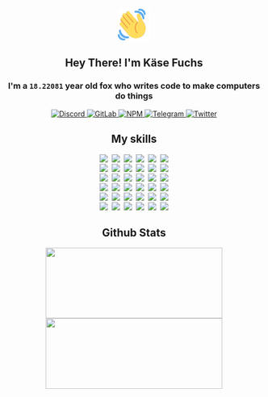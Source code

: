 <div><p align=center><img src=./resources/images/wave.gif width=64px height=64px></p><h2 align=center>Hey There! I'm Käse Fuchs</h2><h3 align=center>I'm a <code>18.22081</code> year old fox who writes code to make computers do things</h3><p align=center><a href=https://discord.com/users/507526681125322772><img alt=Discord src="https://img.shields.io/badge/Discord-5865F2?logo=discord&logoColor=white&style=flat-square#2fb1f52ce8a62e6709ff95b3425847b4"> </a><a href=https://gitlab.com/kasefuchs><img alt=GitLab src="https://img.shields.io/badge/GitLab-330F63?logo=gitlab&logoColor=white&style=flat-square#2fb1f52ce8a62e6709ff95b3425847b4"> </a><a href=https://npmjs.com/~kasefuchs><img alt=NPM src="https://img.shields.io/badge/NPM-CB3837?logo=npm&logoColor=white&style=flat-square#2fb1f52ce8a62e6709ff95b3425847b4"> </a><a href=https://t.me/kasefuchs><img alt=Telegram src="https://img.shields.io/badge/Telegram-2CA5E0?logo=telegram&logoColor=white&style=flat-square#2fb1f52ce8a62e6709ff95b3425847b4"> </a><a href=https://twitter.com/kasefuchs><img alt=Twitter src="https://img.shields.io/badge/Twitter-1DA1F2?logo=twitter&logoColor=white&style=flat-square#2fb1f52ce8a62e6709ff95b3425847b4"></a></p><h2 align=center>My skills</h2><p align=center><a href=https://aws.amazon.com/ ><picture><source srcset="https://skillicons.dev/icons?i=aws&theme=dark#2fb1f52ce8a62e6709ff95b3425847b4" media="(prefers-color-scheme: dark)"><source srcset="https://skillicons.dev/icons?i=aws&theme=light#2fb1f52ce8a62e6709ff95b3425847b4" media="(prefers-color-scheme: light), (prefers-color-scheme: no-preference)"><img src="https://skillicons.dev/icons?i=aws&theme=light#2fb1f52ce8a62e6709ff95b3425847b4"></picture></a>&nbsp;&nbsp;<a href=https://en.wikipedia.org/wiki/Bash_(Unix_shell)><picture><source srcset="https://skillicons.dev/icons?i=bash&theme=dark#2fb1f52ce8a62e6709ff95b3425847b4" media="(prefers-color-scheme: dark)"><source srcset="https://skillicons.dev/icons?i=bash&theme=light#2fb1f52ce8a62e6709ff95b3425847b4" media="(prefers-color-scheme: light), (prefers-color-scheme: no-preference)"><img src="https://skillicons.dev/icons?i=bash&theme=light#2fb1f52ce8a62e6709ff95b3425847b4"></picture></a>&nbsp;&nbsp;<a href=https://discord.com/developers/docs><picture><source srcset="https://skillicons.dev/icons?i=bots&theme=dark#2fb1f52ce8a62e6709ff95b3425847b4" media="(prefers-color-scheme: dark)"><source srcset="https://skillicons.dev/icons?i=bots&theme=light#2fb1f52ce8a62e6709ff95b3425847b4" media="(prefers-color-scheme: light), (prefers-color-scheme: no-preference)"><img src="https://skillicons.dev/icons?i=bots&theme=light#2fb1f52ce8a62e6709ff95b3425847b4"></picture></a>&nbsp;&nbsp;<a href=https://www.cloudflare.com/ ><picture><source srcset="https://skillicons.dev/icons?i=cloudflare&theme=dark#2fb1f52ce8a62e6709ff95b3425847b4" media="(prefers-color-scheme: dark)"><source srcset="https://skillicons.dev/icons?i=cloudflare&theme=light#2fb1f52ce8a62e6709ff95b3425847b4" media="(prefers-color-scheme: light), (prefers-color-scheme: no-preference)"><img src="https://skillicons.dev/icons?i=cloudflare&theme=light#2fb1f52ce8a62e6709ff95b3425847b4"></picture></a>&nbsp;&nbsp;<a href=https://en.wikipedia.org/wiki/CSS><picture><source srcset="https://skillicons.dev/icons?i=css&theme=dark#2fb1f52ce8a62e6709ff95b3425847b4" media="(prefers-color-scheme: dark)"><source srcset="https://skillicons.dev/icons?i=css&theme=light#2fb1f52ce8a62e6709ff95b3425847b4" media="(prefers-color-scheme: light), (prefers-color-scheme: no-preference)"><img src="https://skillicons.dev/icons?i=css&theme=light#2fb1f52ce8a62e6709ff95b3425847b4"></picture></a>&nbsp;&nbsp;<a href=https://www.docker.com/ ><picture><source srcset="https://skillicons.dev/icons?i=docker&theme=dark#2fb1f52ce8a62e6709ff95b3425847b4" media="(prefers-color-scheme: dark)"><source srcset="https://skillicons.dev/icons?i=docker&theme=light#2fb1f52ce8a62e6709ff95b3425847b4" media="(prefers-color-scheme: light), (prefers-color-scheme: no-preference)"><img src="https://skillicons.dev/icons?i=docker&theme=light#2fb1f52ce8a62e6709ff95b3425847b4"></picture></a><br><a href=https://www.electronjs.org/ ><picture><source srcset="https://skillicons.dev/icons?i=electron&theme=dark#2fb1f52ce8a62e6709ff95b3425847b4" media="(prefers-color-scheme: dark)"><source srcset="https://skillicons.dev/icons?i=electron&theme=light#2fb1f52ce8a62e6709ff95b3425847b4" media="(prefers-color-scheme: light), (prefers-color-scheme: no-preference)"><img src="https://skillicons.dev/icons?i=electron&theme=light#2fb1f52ce8a62e6709ff95b3425847b4"></picture></a>&nbsp;&nbsp;<a href=https://expressjs.com/ ><picture><source srcset="https://skillicons.dev/icons?i=express&theme=dark#2fb1f52ce8a62e6709ff95b3425847b4" media="(prefers-color-scheme: dark)"><source srcset="https://skillicons.dev/icons?i=express&theme=light#2fb1f52ce8a62e6709ff95b3425847b4" media="(prefers-color-scheme: light), (prefers-color-scheme: no-preference)"><img src="https://skillicons.dev/icons?i=express&theme=light#2fb1f52ce8a62e6709ff95b3425847b4"></picture></a>&nbsp;&nbsp;<a href=https://www.figma.com/ ><picture><source srcset="https://skillicons.dev/icons?i=figma&theme=dark#2fb1f52ce8a62e6709ff95b3425847b4" media="(prefers-color-scheme: dark)"><source srcset="https://skillicons.dev/icons?i=figma&theme=light#2fb1f52ce8a62e6709ff95b3425847b4" media="(prefers-color-scheme: light), (prefers-color-scheme: no-preference)"><img src="https://skillicons.dev/icons?i=figma&theme=light#2fb1f52ce8a62e6709ff95b3425847b4"></picture></a>&nbsp;&nbsp;<a href=https://firebase.google.com/ ><picture><source srcset="https://skillicons.dev/icons?i=firebase&theme=dark#2fb1f52ce8a62e6709ff95b3425847b4" media="(prefers-color-scheme: dark)"><source srcset="https://skillicons.dev/icons?i=firebase&theme=light#2fb1f52ce8a62e6709ff95b3425847b4" media="(prefers-color-scheme: light), (prefers-color-scheme: no-preference)"><img src="https://skillicons.dev/icons?i=firebase&theme=light#2fb1f52ce8a62e6709ff95b3425847b4"></picture></a>&nbsp;&nbsp;<a href=https://flask.palletsprojects.com/ ><picture><source srcset="https://skillicons.dev/icons?i=flask&theme=dark#2fb1f52ce8a62e6709ff95b3425847b4" media="(prefers-color-scheme: dark)"><source srcset="https://skillicons.dev/icons?i=flask&theme=light#2fb1f52ce8a62e6709ff95b3425847b4" media="(prefers-color-scheme: light), (prefers-color-scheme: no-preference)"><img src="https://skillicons.dev/icons?i=flask&theme=light#2fb1f52ce8a62e6709ff95b3425847b4"></picture></a>&nbsp;&nbsp;<a href=https://cloud.google.com/ ><picture><source srcset="https://skillicons.dev/icons?i=gcp&theme=dark#2fb1f52ce8a62e6709ff95b3425847b4" media="(prefers-color-scheme: dark)"><source srcset="https://skillicons.dev/icons?i=gcp&theme=light#2fb1f52ce8a62e6709ff95b3425847b4" media="(prefers-color-scheme: light), (prefers-color-scheme: no-preference)"><img src="https://skillicons.dev/icons?i=gcp&theme=light#2fb1f52ce8a62e6709ff95b3425847b4"></picture></a><br><a href=https://git-scm.com/ ><picture><source srcset="https://skillicons.dev/icons?i=git&theme=dark#2fb1f52ce8a62e6709ff95b3425847b4" media="(prefers-color-scheme: dark)"><source srcset="https://skillicons.dev/icons?i=git&theme=light#2fb1f52ce8a62e6709ff95b3425847b4" media="(prefers-color-scheme: light), (prefers-color-scheme: no-preference)"><img src="https://skillicons.dev/icons?i=git&theme=light#2fb1f52ce8a62e6709ff95b3425847b4"></picture></a>&nbsp;&nbsp;<a href=https://github.com/ ><picture><source srcset="https://skillicons.dev/icons?i=github&theme=dark#2fb1f52ce8a62e6709ff95b3425847b4" media="(prefers-color-scheme: dark)"><source srcset="https://skillicons.dev/icons?i=github&theme=light#2fb1f52ce8a62e6709ff95b3425847b4" media="(prefers-color-scheme: light), (prefers-color-scheme: no-preference)"><img src="https://skillicons.dev/icons?i=github&theme=light#2fb1f52ce8a62e6709ff95b3425847b4"></picture></a>&nbsp;&nbsp;<a href=https://gitlab.com/ ><picture><source srcset="https://skillicons.dev/icons?i=gitlab&theme=dark#2fb1f52ce8a62e6709ff95b3425847b4" media="(prefers-color-scheme: dark)"><source srcset="https://skillicons.dev/icons?i=gitlab&theme=light#2fb1f52ce8a62e6709ff95b3425847b4" media="(prefers-color-scheme: light), (prefers-color-scheme: no-preference)"><img src="https://skillicons.dev/icons?i=gitlab&theme=light#2fb1f52ce8a62e6709ff95b3425847b4"></picture></a>&nbsp;&nbsp;<a href=https://www.heroku.com/ ><picture><source srcset="https://skillicons.dev/icons?i=heroku&theme=dark#2fb1f52ce8a62e6709ff95b3425847b4" media="(prefers-color-scheme: dark)"><source srcset="https://skillicons.dev/icons?i=heroku&theme=light#2fb1f52ce8a62e6709ff95b3425847b4" media="(prefers-color-scheme: light), (prefers-color-scheme: no-preference)"><img src="https://skillicons.dev/icons?i=heroku&theme=light#2fb1f52ce8a62e6709ff95b3425847b4"></picture></a>&nbsp;&nbsp;<a href=https://en.wikipedia.org/wiki/HTML><picture><source srcset="https://skillicons.dev/icons?i=html&theme=dark#2fb1f52ce8a62e6709ff95b3425847b4" media="(prefers-color-scheme: dark)"><source srcset="https://skillicons.dev/icons?i=html&theme=light#2fb1f52ce8a62e6709ff95b3425847b4" media="(prefers-color-scheme: light), (prefers-color-scheme: no-preference)"><img src="https://skillicons.dev/icons?i=html&theme=light#2fb1f52ce8a62e6709ff95b3425847b4"></picture></a>&nbsp;&nbsp;<a href=https://en.wikipedia.org/wiki/JavaScript><picture><source srcset="https://skillicons.dev/icons?i=js&theme=dark#2fb1f52ce8a62e6709ff95b3425847b4" media="(prefers-color-scheme: dark)"><source srcset="https://skillicons.dev/icons?i=js&theme=light#2fb1f52ce8a62e6709ff95b3425847b4" media="(prefers-color-scheme: light), (prefers-color-scheme: no-preference)"><img src="https://skillicons.dev/icons?i=js&theme=light#2fb1f52ce8a62e6709ff95b3425847b4"></picture></a><br><a href=https://en.wikipedia.org/wiki/Linux><picture><source srcset="https://skillicons.dev/icons?i=linux&theme=dark#2fb1f52ce8a62e6709ff95b3425847b4" media="(prefers-color-scheme: dark)"><source srcset="https://skillicons.dev/icons?i=linux&theme=light#2fb1f52ce8a62e6709ff95b3425847b4" media="(prefers-color-scheme: light), (prefers-color-scheme: no-preference)"><img src="https://skillicons.dev/icons?i=linux&theme=light#2fb1f52ce8a62e6709ff95b3425847b4"></picture></a>&nbsp;&nbsp;<a href=https://mui.com/ ><picture><source srcset="https://skillicons.dev/icons?i=materialui&theme=dark#2fb1f52ce8a62e6709ff95b3425847b4" media="(prefers-color-scheme: dark)"><source srcset="https://skillicons.dev/icons?i=materialui&theme=light#2fb1f52ce8a62e6709ff95b3425847b4" media="(prefers-color-scheme: light), (prefers-color-scheme: no-preference)"><img src="https://skillicons.dev/icons?i=materialui&theme=light#2fb1f52ce8a62e6709ff95b3425847b4"></picture></a>&nbsp;&nbsp;<a href=https://en.wikipedia.org/wiki/Markdown><picture><source srcset="https://skillicons.dev/icons?i=md&theme=dark#2fb1f52ce8a62e6709ff95b3425847b4" media="(prefers-color-scheme: dark)"><source srcset="https://skillicons.dev/icons?i=md&theme=light#2fb1f52ce8a62e6709ff95b3425847b4" media="(prefers-color-scheme: light), (prefers-color-scheme: no-preference)"><img src="https://skillicons.dev/icons?i=md&theme=light#2fb1f52ce8a62e6709ff95b3425847b4"></picture></a>&nbsp;&nbsp;<a href=https://www.mongodb.com/ ><picture><source srcset="https://skillicons.dev/icons?i=mongodb&theme=dark#2fb1f52ce8a62e6709ff95b3425847b4" media="(prefers-color-scheme: dark)"><source srcset="https://skillicons.dev/icons?i=mongodb&theme=light#2fb1f52ce8a62e6709ff95b3425847b4" media="(prefers-color-scheme: light), (prefers-color-scheme: no-preference)"><img src="https://skillicons.dev/icons?i=mongodb&theme=light#2fb1f52ce8a62e6709ff95b3425847b4"></picture></a>&nbsp;&nbsp;<a href=https://www.mysql.com/ ><picture><source srcset="https://skillicons.dev/icons?i=mysql&theme=dark#2fb1f52ce8a62e6709ff95b3425847b4" media="(prefers-color-scheme: dark)"><source srcset="https://skillicons.dev/icons?i=mysql&theme=light#2fb1f52ce8a62e6709ff95b3425847b4" media="(prefers-color-scheme: light), (prefers-color-scheme: no-preference)"><img src="https://skillicons.dev/icons?i=mysql&theme=light#2fb1f52ce8a62e6709ff95b3425847b4"></picture></a>&nbsp;&nbsp;<a href=https://nextjs.org/ ><picture><source srcset="https://skillicons.dev/icons?i=nextjs&theme=dark#2fb1f52ce8a62e6709ff95b3425847b4" media="(prefers-color-scheme: dark)"><source srcset="https://skillicons.dev/icons?i=nextjs&theme=light#2fb1f52ce8a62e6709ff95b3425847b4" media="(prefers-color-scheme: light), (prefers-color-scheme: no-preference)"><img src="https://skillicons.dev/icons?i=nextjs&theme=light#2fb1f52ce8a62e6709ff95b3425847b4"></picture></a><br><a href=https://nodejs.org/en/ ><picture><source srcset="https://skillicons.dev/icons?i=nodejs&theme=dark#2fb1f52ce8a62e6709ff95b3425847b4" media="(prefers-color-scheme: dark)"><source srcset="https://skillicons.dev/icons?i=nodejs&theme=light#2fb1f52ce8a62e6709ff95b3425847b4" media="(prefers-color-scheme: light), (prefers-color-scheme: no-preference)"><img src="https://skillicons.dev/icons?i=nodejs&theme=light#2fb1f52ce8a62e6709ff95b3425847b4"></picture></a>&nbsp;&nbsp;<a href=https://www.postgresql.org/ ><picture><source srcset="https://skillicons.dev/icons?i=postgres&theme=dark#2fb1f52ce8a62e6709ff95b3425847b4" media="(prefers-color-scheme: dark)"><source srcset="https://skillicons.dev/icons?i=postgres&theme=light#2fb1f52ce8a62e6709ff95b3425847b4" media="(prefers-color-scheme: light), (prefers-color-scheme: no-preference)"><img src="https://skillicons.dev/icons?i=postgres&theme=light#2fb1f52ce8a62e6709ff95b3425847b4"></picture></a>&nbsp;&nbsp;<a href=https://learn.microsoft.com/en-us/powershell/ ><picture><source srcset="https://skillicons.dev/icons?i=powershell&theme=dark#2fb1f52ce8a62e6709ff95b3425847b4" media="(prefers-color-scheme: dark)"><source srcset="https://skillicons.dev/icons?i=powershell&theme=light#2fb1f52ce8a62e6709ff95b3425847b4" media="(prefers-color-scheme: light), (prefers-color-scheme: no-preference)"><img src="https://skillicons.dev/icons?i=powershell&theme=light#2fb1f52ce8a62e6709ff95b3425847b4"></picture></a>&nbsp;&nbsp;<a href=https://www.python.org/ ><picture><source srcset="https://skillicons.dev/icons?i=py&theme=dark#2fb1f52ce8a62e6709ff95b3425847b4" media="(prefers-color-scheme: dark)"><source srcset="https://skillicons.dev/icons?i=py&theme=light#2fb1f52ce8a62e6709ff95b3425847b4" media="(prefers-color-scheme: light), (prefers-color-scheme: no-preference)"><img src="https://skillicons.dev/icons?i=py&theme=light#2fb1f52ce8a62e6709ff95b3425847b4"></picture></a>&nbsp;&nbsp;<a href=https://www.raspberrypi.org/ ><picture><source srcset="https://skillicons.dev/icons?i=raspberrypi&theme=dark#2fb1f52ce8a62e6709ff95b3425847b4" media="(prefers-color-scheme: dark)"><source srcset="https://skillicons.dev/icons?i=raspberrypi&theme=light#2fb1f52ce8a62e6709ff95b3425847b4" media="(prefers-color-scheme: light), (prefers-color-scheme: no-preference)"><img src="https://skillicons.dev/icons?i=raspberrypi&theme=light#2fb1f52ce8a62e6709ff95b3425847b4"></picture></a>&nbsp;&nbsp;<a href=https://reactjs.org/ ><picture><source srcset="https://skillicons.dev/icons?i=react&theme=dark#2fb1f52ce8a62e6709ff95b3425847b4" media="(prefers-color-scheme: dark)"><source srcset="https://skillicons.dev/icons?i=react&theme=light#2fb1f52ce8a62e6709ff95b3425847b4" media="(prefers-color-scheme: light), (prefers-color-scheme: no-preference)"><img src="https://skillicons.dev/icons?i=react&theme=light#2fb1f52ce8a62e6709ff95b3425847b4"></picture></a><br><a href=https://redux.js.org/ ><picture><source srcset="https://skillicons.dev/icons?i=redux&theme=dark#2fb1f52ce8a62e6709ff95b3425847b4" media="(prefers-color-scheme: dark)"><source srcset="https://skillicons.dev/icons?i=redux&theme=light#2fb1f52ce8a62e6709ff95b3425847b4" media="(prefers-color-scheme: light), (prefers-color-scheme: no-preference)"><img src="https://skillicons.dev/icons?i=redux&theme=light#2fb1f52ce8a62e6709ff95b3425847b4"></picture></a>&nbsp;&nbsp;<a href=https://en.wikipedia.org/wiki/Regular_expression><picture><source srcset="https://skillicons.dev/icons?i=regex&theme=dark#2fb1f52ce8a62e6709ff95b3425847b4" media="(prefers-color-scheme: dark)"><source srcset="https://skillicons.dev/icons?i=regex&theme=light#2fb1f52ce8a62e6709ff95b3425847b4" media="(prefers-color-scheme: light), (prefers-color-scheme: no-preference)"><img src="https://skillicons.dev/icons?i=regex&theme=light#2fb1f52ce8a62e6709ff95b3425847b4"></picture></a>&nbsp;&nbsp;<a href=https://en.wikipedia.org/wiki/Sass_(stylesheet_language)><picture><source srcset="https://skillicons.dev/icons?i=sass&theme=dark#2fb1f52ce8a62e6709ff95b3425847b4" media="(prefers-color-scheme: dark)"><source srcset="https://skillicons.dev/icons?i=sass&theme=light#2fb1f52ce8a62e6709ff95b3425847b4" media="(prefers-color-scheme: light), (prefers-color-scheme: no-preference)"><img src="https://skillicons.dev/icons?i=sass&theme=light#2fb1f52ce8a62e6709ff95b3425847b4"></picture></a>&nbsp;&nbsp;<a href=https://www.typescriptlang.org/ ><picture><source srcset="https://skillicons.dev/icons?i=ts&theme=dark#2fb1f52ce8a62e6709ff95b3425847b4" media="(prefers-color-scheme: dark)"><source srcset="https://skillicons.dev/icons?i=ts&theme=light#2fb1f52ce8a62e6709ff95b3425847b4" media="(prefers-color-scheme: light), (prefers-color-scheme: no-preference)"><img src="https://skillicons.dev/icons?i=ts&theme=light#2fb1f52ce8a62e6709ff95b3425847b4"></picture></a>&nbsp;&nbsp;<a href=https://unity.com/ ><picture><source srcset="https://skillicons.dev/icons?i=unity&theme=dark#2fb1f52ce8a62e6709ff95b3425847b4" media="(prefers-color-scheme: dark)"><source srcset="https://skillicons.dev/icons?i=unity&theme=light#2fb1f52ce8a62e6709ff95b3425847b4" media="(prefers-color-scheme: light), (prefers-color-scheme: no-preference)"><img src="https://skillicons.dev/icons?i=unity&theme=light#2fb1f52ce8a62e6709ff95b3425847b4"></picture></a>&nbsp;&nbsp;<a href=https://workers.cloudflare.com/ ><picture><source srcset="https://skillicons.dev/icons?i=workers&theme=dark#2fb1f52ce8a62e6709ff95b3425847b4" media="(prefers-color-scheme: dark)"><source srcset="https://skillicons.dev/icons?i=workers&theme=light#2fb1f52ce8a62e6709ff95b3425847b4" media="(prefers-color-scheme: light), (prefers-color-scheme: no-preference)"><img src="https://skillicons.dev/icons?i=workers&theme=light#2fb1f52ce8a62e6709ff95b3425847b4"></picture></a><br></p><h2 align=center>Github Stats</h2><p align=center><picture><source srcset="https://github-readme-stats-kasefuchs.vercel.app/api/?count_private=true&hide_border=true&hide_rank=true&line_height=20&hide_title=true&username=Kasefuchs&theme=dark#2fb1f52ce8a62e6709ff95b3425847b4" media="(prefers-color-scheme: dark)"><source srcset="https://github-readme-stats-kasefuchs.vercel.app/api/?count_private=true&hide_border=true&hide_rank=true&line_height=20&hide_title=true&username=Kasefuchs&theme=light#2fb1f52ce8a62e6709ff95b3425847b4" media="(prefers-color-scheme: light), (prefers-color-scheme: no-preference)"><img align=middle width=350 height=140 src="https://github-readme-stats-kasefuchs.vercel.app/api/?count_private=true&hide_border=true&hide_rank=true&line_height=20&hide_title=true&username=Kasefuchs&theme=light#2fb1f52ce8a62e6709ff95b3425847b4"></picture><picture><source srcset="https://github-readme-stats-kasefuchs.vercel.app/api/top-langs/?count_private=true&hide_border=true&layout=compact&username=Kasefuchs&theme=dark#2fb1f52ce8a62e6709ff95b3425847b4" media="(prefers-color-scheme: dark)"><source srcset="https://github-readme-stats-kasefuchs.vercel.app/api/top-langs/?count_private=true&hide_border=true&layout=compact&username=Kasefuchs&theme=light#2fb1f52ce8a62e6709ff95b3425847b4" media="(prefers-color-scheme: light), (prefers-color-scheme: no-preference)"><img align=middle width=350 height=140 src="https://github-readme-stats-kasefuchs.vercel.app/api/top-langs/?count_private=true&hide_border=true&layout=compact&username=Kasefuchs&theme=light#2fb1f52ce8a62e6709ff95b3425847b4"></picture></p><img src="https://hit.yhype.me/github/profile?user_id=64592097#2fb1f52ce8a62e6709ff95b3425847b4" alt=""></div>